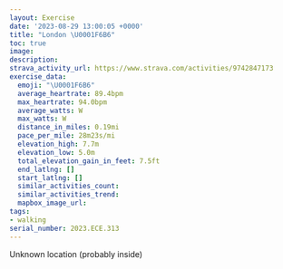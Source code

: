 ```yaml
---
layout: Exercise
date: '2023-08-29 13:00:05 +0000'
title: "London \U0001F6B6"
toc: true
image:
description:
strava_activity_url: https://www.strava.com/activities/9742847173
exercise_data:
  emoji: "\U0001F6B6"
  average_heartrate: 89.4bpm
  max_heartrate: 94.0bpm
  average_watts: W
  max_watts: W
  distance_in_miles: 0.19mi
  pace_per_mile: 28m23s/mi
  elevation_high: 7.7m
  elevation_low: 5.0m
  total_elevation_gain_in_feet: 7.5ft
  end_latlng: []
  start_latlng: []
  similar_activities_count:
  similar_activities_trend:
  mapbox_image_url:
tags:
- walking
serial_number: 2023.ECE.313
---
```

Unknown location (probably inside)
